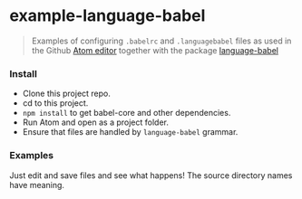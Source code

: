 # example-language-babel

> Examples of configuring `.babelrc` and `.languagebabel` files as used in the Github [Atom editor](https://atom.io/) together with the package [language-babel](https://github.com/gandm/language-babel)

### Install

  * Clone this project repo.
  * cd to this project.
  * `npm install` to get babel-core and other dependencies.
  * Run Atom and open as a project folder.
  * Ensure that files are handled by `language-babel` grammar.

### Examples

  Just edit and save files and see what happens! The source directory names have meaning.

